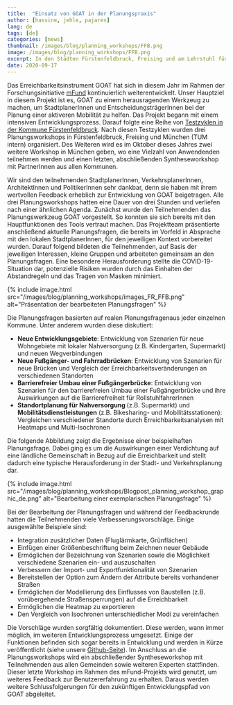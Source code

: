 ```yaml
---
title:  "Einsatz von GOAT in der Planungspraxis"
author: [hassine, jehle, pajares]
lang: de
tags: [de]
categories: [news]
thumbnail: /images/blog/planning_workshops/FFB.png
image: /images/blog/planning_workshops/FFB.png
excerpt: In den Städten Fürstenfeldbruck, Freising und am Lehrstuhl für Siedlungsstruktur und Verkehrsplanung (TUM) wurden drei Planungsworkshops organisiert. Experten aus verschiedenen Fachbereichen, u.a. Stadt- und Verkehrsplaner, Architekten und Politiker haben wertvolles Feedback gegeben und den zukünftigen Entwicklungspfad von GOAT maßgeblich geformt.
date: 2020-09-17
---
```

Das Erreichbarkeitsinstrument GOAT hat sich in diesem Jahr im Rahmen der Forschungsinitiative [mFund](https://www.bmvi.de/DE/Themen/Digitales/mFund/Ueberblick/ueberblick.html) kontinuierlich weiterentwickelt. Unser Hauptziel in diesem Projekt ist es, GOAT zu einem herausragenden Werkzeug zu machen, um StadtplanerInnen und EntscheidungsträgerInnen bei der Planung einer aktiveren Mobilität zu helfen. Das Projekt begann mit einem intensiven Entwicklungsprozess. Darauf folgte eine Reihe von [Testzyklen in der Kommune Fürstenfeldbruck](https://www.open-accessibility.org/testcycles/). Nach diesen Testzyklen wurden drei Planungsworkshops in Fürstenfeldbruck, Freising und München (TUM intern) organisiert. Des Weiteren wird es im Oktober dieses Jahres zwei weitere Workshop in München geben, wo eine Vielzahl von Anwendenden teilnehmen werden und einen letzten, abschließenden Syntheseworkshop mit PartnerInnen aus allen Kommunen. 

Wir sind den teilnehmenden StadtplanerInnen, VerkehrsplanerInnen, ArchitektInnen und PolitikerInnen sehr dankbar, denn sie haben mit ihrem wertvollen Feedback erheblich zur Entwicklung von GOAT beigetragen. Alle drei Planungsworkshops hatten eine Dauer von drei Stunden und verliefen nach einer ähnlichen Agenda. Zunächst wurde den Teilnehmenden das Planungswerkzeug GOAT vorgestellt. 
So konnten sie sich bereits mit den Hauptfunktionen des Tools vertraut machen. Das Projektteam präsentierte anschließend aktuelle Planungsfragen, die bereits im Vorfeld in Absprache mit den lokalen StadtplanerInnen, für den jeweiligen Kontext vorbereitet wurden.
Darauf folgend bildeten die Teilnehmenden, auf Basis der jeweiligen Interessen, kleine Gruppen und arbeiteten gemeinsam an den Planungsfragen. Eine besondere Herausforderung stellte die COVID-19-Situation dar, potenzielle Risiken wurden durch das Einhalten der Abstandregeln und das Tragen von Masken minimiert.

{% include image.html src="/images/blog/planning_workshops/images_FR_FFB.png" alt="Präsentation der bearbeiteten Planungsfragen" %} 

Die Planungsfragen basierten auf realen Planungsfragenaus jeder einzelnen Kommune. Unter anderem wurden diese diskutiert:
- <b>Neue Entwicklungsgebiete</b>: Entwicklung von Szenarien für neue Wohngebiete mit lokaler Nahversorgung (z.B. Kindergarten, Supermarkt) und neuen Wegverbindungen
- <b>Neue Fußgänger- und Fahrradbrücken</b>: Entwicklung von Szenarien für neue Brücken und Vergleich der Erreichbarkeitsveränderungen an verschiedenen Standorten
- <b>Barrierefreier Umbau einer Fußgängerbrücke</b>: Entwicklung von Szenarien für den barrierefreien Umbau einer Fußgängerbrücke und ihre Auswirkungen auf die Barrierefreiheit für RollstuhlfahrerInnen
- <b>Standortplanung für Nahversorgung </b> (z.B. Supermarkt) und <b>Mobilitätsdienstleistungen</b> (z.B. Bikesharing- und Mobilitätsstationen): Vergleichen verschiedener Standorte durch Erreichbarkeitsanalysen mit Heatmaps und Multi-Isochronen

Die folgende Abbildung zeigt die Ergebnisse einer beispielhaften Planungsfrage. Dabei ging es um die Auswirkungen einer Verdichtung auf eine ländliche Gemeinschaft in Bezug auf die Erreichbarkeit und stellt dadurch eine typische Herausforderung in der Stadt- und Verkehrsplanung dar.

{% include image.html src="/images/blog/planning_workshops/Blogpost_planning_workshop_graphic_de.png" alt="Bearbeitung einer exemplarischen Planungsfrage" %}

Bei der Bearbeitung der Planungsfragen und während der Feedbackrunde hatten die Teilnehmenden viele Verbesserungsvorschläge. 
Einige ausgewählte Beispiele sind:
- Integration zusätzlicher Daten (Fluglärmkarte, Grünflächen)
- Einfügen einer Größenbeschriftung beim Zeichnen neuer Gebäude
- Ermöglichen der Bezeichnung von Szenarien sowie die Möglichkeit verschiedene Szenarien ein- und auszuschalten
- Verbessern der Import- und Exportfunktionalität von Szenarien
- Bereitstellen der Option zum Ändern der Attribute bereits vorhandener Straßen
- Ermöglichen der Modellierung des Einflusses von Baustellen (z.B. vorübergehende Straßensperrungen) auf die Erreichbarkeit
- Ermöglichen die Heatmap zu exportieren
- Den Vergleich von Isochronen unterschiedlicher Modi zu vereinfachen

Die Vorschläge wurden sorgfältig dokumentiert. Diese werden, wann immer möglich, im weiteren Entwicklungsprozess umgesetzt. Einige der Funktionen befinden sich sogar bereits in Entwicklung und werden in Kürze veröffentlicht (siehe unsere [Github-Seite](https://github.com/goat-community/goat)). Im Anschluss an die Planungsworkshops wird ein abschließender Syntheseworkshop mit Teilnehmenden aus allen Gemeinden sowie weiteren Experten stattfinden. Dieser letzte Workshop im Rahmen des mFund-Projekts wird genutzt, um weiteres Feedback zur Benutzererfahrung zu erhalten. Daraus werden weitere Schlussfolgerungen für den zukünftigen Entwicklungspfad von GOAT abgeleitet.